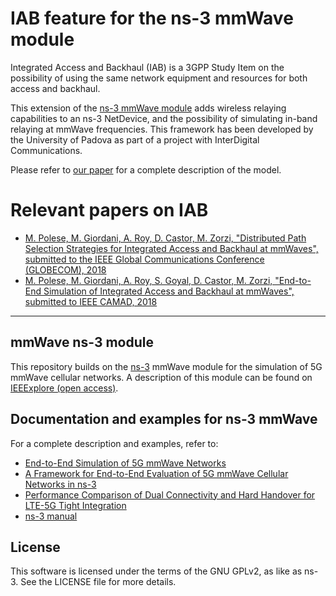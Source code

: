 # IAB feature for the ns-3 mmWave module #
Integrated Access and Backhaul (IAB) is a 3GPP Study Item on the possibility of using the same network equipment and resources for both access and backhaul.

This extension of the [ns-3 mmWave module](https://github.com/nyuwireless-unipd/ns3-mmwave "ns-3 mmWave repo") adds wireless relaying capabilities to an ns-3 NetDevice, and the possibility of simulating in-band relaying at mmWave frequencies. This framework has been developed by the University of Padova as part of a project with InterDigital Communications.

Please refer to [our paper](/ "IAB") for a complete description of the model.

# Relevant papers on IAB #
- [M. Polese, M. Giordani, A. Roy, D. Castor, M. Zorzi, "Distributed Path Selection Strategies for Integrated Access and Backhaul at mmWaves", submitted to the IEEE Global Communications Conference (GLOBECOM), 2018](https://arxiv.org/abs/1805.04351 "globecom paper")
- [M. Polese, M. Giordani, A. Roy, S. Goyal, D. Castor, M. Zorzi, "End-to-End Simulation of Integrated Access and Backhaul at mmWaves", submitted to IEEE CAMAD, 2018](/ "ns-3 paper")

-----------------

## mmWave ns-3 module ##

This repository builds on the [ns-3](https://www.nsnam.org "ns-3 Website") mmWave module for the simulation of 5G mmWave cellular networks. A description of this module can be found on [IEEExplore (open access)](https://ieeexplore.ieee.org/document/8344116/ "mmwave paper").

## Documentation and examples for ns-3 mmWave ##

For a complete description and examples, refer to:

- [End-to-End Simulation of 5G mmWave Networks](https://ieeexplore.ieee.org/document/8344116/ "comst paper")
- [A Framework for End-to-End Evaluation of 5G mmWave Cellular Networks in ns-3](https://arxiv.org/abs/1602.06932 "wns3 paper")
- [ Performance Comparison of Dual Connectivity and Hard Handover for LTE-5G Tight Integration](https://arxiv.org/abs/1607.05425 "simutools paper")
- [ns-3 manual](https://www.nsnam.org/docs/manual/html "ns-3 Manual")

## License ##

This software is licensed under the terms of the GNU GPLv2, as like as ns-3. See the LICENSE file for more details.
